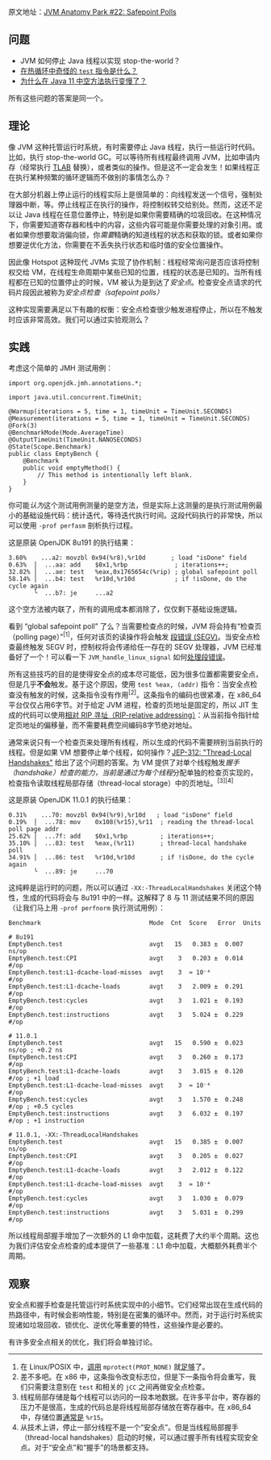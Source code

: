 原文地址：[JVM Anatomy Park #22: Safepoint Polls](https://shipilev.net/jvm-anatomy-park/22-safepoint-polls/)

## 问题

* JVM 如何停止 Java 线程以实现 stop-the-world？
* [在热循环中奇怪的 `test` 指令是什么？](https://stackoverflow.com/a/54055300/2613885)
* [为什么在 Java 11 中空方法执行变慢了？](https://stackoverflow.com/a/54010845/2613885)

所有这些问题的答案是同一个。

## 理论

像 JVM 这种托管运行时系统，有时需要停止 Java 线程，执行一些运行时代码。比如，执行 stop-the-world GC。可以等待所有线程最终调用 JVM，比如申请内存（经常执行 [TLAB](https://shipilev.net/jvm-anatomy-park/4-tlab-allocation/) 替换），或者类似的操作。但是这不一定会发生！如果线程正在执行某种频繁的循环逻辑而不做别的事情怎么办？

在大部分机器上停止运行的线程实际上是很简单的：向线程发送一个信号，强制处理器中断，等。停止线程正在执行的操作，将控制权转交给别处。然而，这还不足以让 Java 线程在任意位置停止，特别是如果你需要精确的垃圾回收。在这种情况下，你需要知道寄存器和栈中的内容，这些内容可能是你需要处理的对象引用。或者如果你想要取消偏向锁，你*需要*精确的知道线程的状态和获取的锁。或者如果你想要逆优化方法，你需要在不丢失执行状态和临时值的安全位置操作。

因此像 Hotspot 这种现代 JVMs 实现了协作机制：线程经常询问是否应该将控制权交给 VM，在线程生命周期中某些已知的位置，线程的状态是已知的。当所有线程都在已知的位置停止的时候，VM 被认为是到达了*安全点*。检查安全点请求的代码片段因此被称为*安全点检查（safepoint polls）*

这种实现需要满足以下有趣的权衡：安全点检查很少触发进程停止，所以在不触发时应该非常高效。我们可以通过实验观测么？

## 实践

考虑这个简单的 JMH 测试用例：

```
import org.openjdk.jmh.annotations.*;

import java.util.concurrent.TimeUnit;

@Warmup(iterations = 5, time = 1, timeUnit = TimeUnit.SECONDS)
@Measurement(iterations = 5, time = 1, timeUnit = TimeUnit.SECONDS)
@Fork(3)
@BenchmarkMode(Mode.AverageTime)
@OutputTimeUnit(TimeUnit.NANOSECONDS)
@State(Scope.Benchmark)
public class EmptyBench {
    @Benchmark
    public void emptyMethod() {
        // This method is intentionally left blank.
    }
}
```

你可能*认为*这个测试用例测量的是空方法，但是实际上这测量的是执行测试用例最小的基础设施代码：统计迭代，等待迭代执行时间。这段代码执行的非常快，所以可以使用 `-prof perfasm` 剖析执行过程。

这是原装 OpenJDK 8u191 的执行结果：

```
3.60%    ...a2: movzbl 0x94(%r8),%r10d       ; load "isDone" field
0.63%  │  ...aa: add    $0x1,%rbp             ; iterations++;
32.82% │  ...ae: test   %eax,0x1765654c(%rip) ; global safepoint poll
58.14% │  ...b4: test   %r10d,%r10d           ; if !isDone, do the cycle again
       ╰  ...b7: je     ...a2
```

这个空方法被内联了，所有的调用成本都消除了，仅仅剩下基础设施逻辑。

看到 “global safepoint poll” 了么？当需要检查点的时候，JVM 将会持有“检查页（polling page）”<sup>[1]</sup>，任何对该页的读操作将会触发 [段错误 (SEGV)](https://en.wikipedia.org/wiki/Segmentation_fault)。当安全点检查最终触发 SEGV 时，控制权将会传递给任一存在的 SEGV 处理器，JVM 已经准备好了一个！可以看一下 `JVM_handle_linux_signal` 如何[处理](http://hg.openjdk.java.net/jdk/jdk/file/af7afdababd3/src/hotspot/os_cpu/linux_x86/os_linux_x86.cpp#l430)[段错误](http://hg.openjdk.java.net/jdk/jdk/file/af7afdababd3/src/hotspot/os_cpu/linux_x86/os_linux_x86.cpp#l577)。

所有这些技巧的目的是使得安全点的成本尽可能低，因为很多位置都需要安全点，但是几乎**不会**触发。基于这个原因，使用 `test %eax, (addr)` 指令：当安全点检查没有触发的时候，这条指令没有作用<sup>[2]</sup>。这条指令的编码也很紧凑，在 x86_64 平台仅仅占用6字节。对于给定 JVM 进程，检查的页地址是固定的，所以 JIT 生成的代码可以使用[相对 RIP 寻址（RIP-relative addressing）](https://en.wikipedia.org/wiki/Addressing_mode#PC-relative_2)：从当前指令指针给定页地址的偏移量，而不需要耗费空间编码8字节绝对地址。

通常来说只有一个检查页来处理所有线程，所以生成的代码不需要辨别当前执行的线程。但是如果 VM 想要停止单个线程，如何操作？[JEP-312: "Thread-Local Handshakes"](https://openjdk.java.net/jeps/312) 给出了这个问题的答案。为 VM 提供了对单个线程触发*握手（handshake）*检查的能力，当前是通过为*每个线程*分配单独的检查页实现的，检查指令读取线程局部存储（thread-local storage）中的页地址。<sup>[3]</sup><sup>[4]</sup>

这是原装 OpenJDK 11.0.1 的执行结果：

```
0.31%    ...70: movzbl 0x94(%r9),%r10d   ; load "isDone" field
0.19%  │  ...78: mov    0x108(%r15),%r11  ; reading the thread-local poll page addr
25.62% │  ...7f: add    $0x1,%rbp         ; iterations++;
35.10% │  ...83: test   %eax,(%r11)       ; thread-local handshake poll
34.91% │  ...86: test   %r10d,%r10d       ; if !isDone, do the cycle again
       ╰  ...89: je     ...70
```

这纯粹是运行时的问题，所以可以通过 `-XX:-ThreadLocalHandshakes` 关闭这个特性，生成的代码将会与 8u191 中的一样。这解释了 8 与 11 测试结果不同的原因（让我们马上用 `-prof perfnorm` 执行测试用例）：


```
Benchmark                              Mode  Cnt  Score   Error  Units

# 8u191
EmptyBench.test                        avgt   15   0.383 ±  0.007  ns/op
EmptyBench.test:CPI                    avgt    3   0.203 ±  0.014   #/op
EmptyBench.test:L1-dcache-load-misses  avgt    3  ≈ 10⁻⁴            #/op
EmptyBench.test:L1-dcache-loads        avgt    3   2.009 ±  0.291   #/op
EmptyBench.test:cycles                 avgt    3   1.021 ±  0.193   #/op
EmptyBench.test:instructions           avgt    3   5.024 ±  0.229   #/op

# 11.0.1
EmptyBench.test                        avgt   15   0.590 ±  0.023  ns/op ; +0.2 ns
EmptyBench.test:CPI                    avgt    3   0.260 ±  0.173   #/op
EmptyBench.test:L1-dcache-loads        avgt    3   3.015 ±  0.120   #/op ; +1 load
EmptyBench.test:L1-dcache-load-misses  avgt    3  ≈ 10⁻⁴            #/op
EmptyBench.test:cycles                 avgt    3   1.570 ±  0.248   #/op ; +0.5 cycles
EmptyBench.test:instructions           avgt    3   6.032 ±  0.197   #/op ; +1 instruction

# 11.0.1, -XX:-ThreadLocalHandshakes
EmptyBench.test                        avgt   15   0.385 ±  0.007  ns/op
EmptyBench.test:CPI                    avgt    3   0.205 ±  0.027   #/op
EmptyBench.test:L1-dcache-loads        avgt    3   2.012 ±  0.122   #/op
EmptyBench.test:L1-dcache-load-misses  avgt    3  ≈ 10⁻⁴            #/op
EmptyBench.test:cycles                 avgt    3   1.030 ±  0.079   #/op
EmptyBench.test:instructions           avgt    3   5.031 ±  0.299   #/op
```

所以线程局部握手增加了一次额外的 L1 命中加载，这耗费了大约半个周期。这也为我们评估安全点检查的成本提供了一些基准：L1 命中加载，大概额外耗费半个周期。

## 观察

安全点和握手检查是托管运行时系统实现中的小细节。它们经常出现在生成代码的热路径中，有时候会影响性能，特别是在密集的循环中。然而，对于运行时系统实现诸如垃圾回收、锁优化、逆优化等重要的特性，这些操作是必要的。

有许多安全点相关的优化，我们将会单独讨论。


* * *
1.  在 Linux/POSIX 中，[调用](http://hg.openjdk.java.net/jdk/jdk/file/af7afdababd3/src/hotspot/os/linux/os_linux.cpp#l3336) `mprotect(PROT_NONE)` 就[足够](http://hg.openjdk.java.net/jdk/jdk/file/af7afdababd3/src/hotspot/os/linux/os_linux.cpp#l5074)了。
2. 差不多吧。在 x86 中，这条指令改变标志位，但是下一条指令将会重写，我们只需要注意别在 `test` 和相关的 `jCC` 之间再做安全点检查。
3. 线程局部存储是每个线程可以访问的一段本地数据。在许多平台中，寄存器的压力不是很高，生成的代码总是将线程局部存储放在寄存器中。在 x86_64 中，存储位置[通常是](http://hg.openjdk.java.net/jdk/jdk/file/af7afdababd3/src/hotspot/cpu/x86/x86_64.ad#l12878) `%r15`。
4. 从技术上讲，停止一部分线程不是一个“安全点”。但是当线程局部握手（thread-local handshakes）启动的时候，可以通过握手所有线程实现安全点。对于“安全点”和“握手”的场景都支持。
